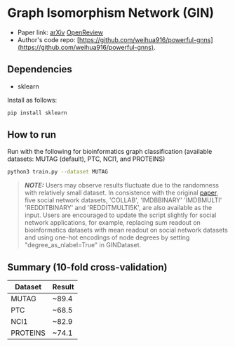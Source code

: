 Graph Isomorphism Network (GIN)
============

- Paper link: [arXiv](https://arxiv.org/abs/1810.00826) [OpenReview](https://openreview.net/forum?id=ryGs6iA5Km) 
- Author's code repo: [https://github.com/weihua916/powerful-gnns](https://github.com/weihua916/powerful-gnns).

Dependencies
------------
- sklearn

Install as follows:
```bash
pip install sklearn
```

How to run
-------

Run with the following for bioinformatics graph classification (available datasets: MUTAG (default), PTC, NCI1, and PROTEINS)
```bash
python3 train.py --dataset MUTAG
```

> **_NOTE:_**  Users may observe results fluctuate due to the randomness with relatively small dataset.  In consistence with the original [paper](https://arxiv.org/abs/1810.00826), five social network datasets, 'COLLAB', 'IMDBBINARY' 'IMDBMULTI' 'REDDITBINARY' and 'REDDITMULTI5K', are also available as the input. Users are encouraged to update the script slightly for social network applications, for example, replacing sum readout on bioinformatics datasets with mean readout on social network datasets and using one-hot encodings of node degrees by setting "degree_as_nlabel=True" in GINDataset.

Summary (10-fold cross-validation)
-------
| Dataset       | Result 
| ------------- | -------
| MUTAG         | ~89.4    
| PTC           | ~68.5   
| NCI1          | ~82.9    
| PROTEINS      | ~74.1   
